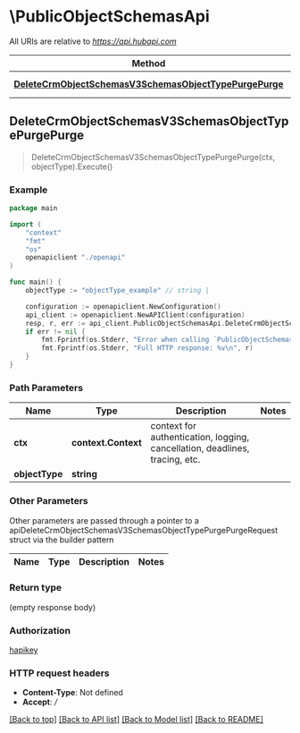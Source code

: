 # \PublicObjectSchemasApi

All URIs are relative to *https://api.hubapi.com*

Method | HTTP request | Description
------------- | ------------- | -------------
[**DeleteCrmObjectSchemasV3SchemasObjectTypePurgePurge**](PublicObjectSchemasApi.md#DeleteCrmObjectSchemasV3SchemasObjectTypePurgePurge) | **Delete** /crm/v3/schemas/{objectType}/purge | 



## DeleteCrmObjectSchemasV3SchemasObjectTypePurgePurge

> DeleteCrmObjectSchemasV3SchemasObjectTypePurgePurge(ctx, objectType).Execute()



### Example

```go
package main

import (
    "context"
    "fmt"
    "os"
    openapiclient "./openapi"
)

func main() {
    objectType := "objectType_example" // string | 

    configuration := openapiclient.NewConfiguration()
    api_client := openapiclient.NewAPIClient(configuration)
    resp, r, err := api_client.PublicObjectSchemasApi.DeleteCrmObjectSchemasV3SchemasObjectTypePurgePurge(context.Background(), objectType).Execute()
    if err != nil {
        fmt.Fprintf(os.Stderr, "Error when calling `PublicObjectSchemasApi.DeleteCrmObjectSchemasV3SchemasObjectTypePurgePurge``: %v\n", err)
        fmt.Fprintf(os.Stderr, "Full HTTP response: %v\n", r)
    }
}
```

### Path Parameters


Name | Type | Description  | Notes
------------- | ------------- | ------------- | -------------
**ctx** | **context.Context** | context for authentication, logging, cancellation, deadlines, tracing, etc.
**objectType** | **string** |  | 

### Other Parameters

Other parameters are passed through a pointer to a apiDeleteCrmObjectSchemasV3SchemasObjectTypePurgePurgeRequest struct via the builder pattern


Name | Type | Description  | Notes
------------- | ------------- | ------------- | -------------


### Return type

 (empty response body)

### Authorization

[hapikey](../README.md#hapikey)

### HTTP request headers

- **Content-Type**: Not defined
- **Accept**: */*

[[Back to top]](#) [[Back to API list]](../README.md#documentation-for-api-endpoints)
[[Back to Model list]](../README.md#documentation-for-models)
[[Back to README]](../README.md)

